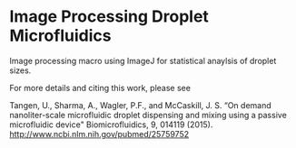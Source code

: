 # Image Processing Droplet Microfluidics

Image processing macro using ImageJ for statistical anaylsis of droplet sizes. 

For more details and citing this work, please see

Tangen, U., Sharma, A., Wagler, P.F., and McCaskill, J. S. 
“On demand nanoliter-scale microfluidic droplet dispensing and mixing using a passive microfluidic device" 
Biomicrofluidics, 9, 014119 (2015). http://www.ncbi.nlm.nih.gov/pubmed/25759752

